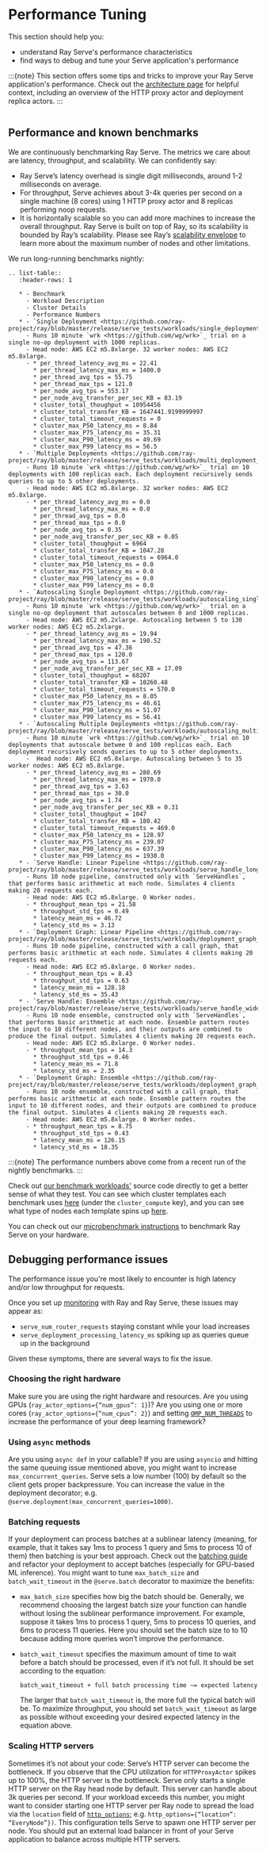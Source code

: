 # Performance Tuning

This section should help you:

- understand Ray Serve's performance characteristics
- find ways to debug and tune your Serve application's performance

:::{note}
This section offers some tips and tricks to improve your Ray Serve application's performance. Check out the [architecture page](serve-architecture) for helpful context, including an overview of the HTTP proxy actor and deployment replica actors.
:::

```{contents}
```

## Performance and known benchmarks

We are continuously benchmarking Ray Serve. The metrics we care about are latency, throughput, and scalability. We can confidently say:

- Ray Serve’s latency overhead is single digit milliseconds, around 1-2 milliseconds on average.
- For throughput, Serve achieves about 3-4k queries per second on a single machine (8 cores) using 1 HTTP proxy actor and 8 replicas performing noop requests.
- It is horizontally scalable so you can add more machines to increase the overall throughput. Ray Serve is built on top of Ray,
  so its scalability is bounded by Ray’s scalability. Please see Ray’s [scalability envelope](https://github.com/ray-project/ray/blob/master/release/benchmarks/README.md)
  to learn more about the maximum number of nodes and other limitations.

We run long-running benchmarks nightly:

```{eval-rst}
.. list-table::
   :header-rows: 1

   * - Benchmark
     - Workload Description
     - Cluster Details
     - Performance Numbers
   * - `Single Deployment <https://github.com/ray-project/ray/blob/master/release/serve_tests/workloads/single_deployment_1k_noop_replica.py>`_
     - Runs 10 minute `wrk <https://github.com/wg/wrk>`_ trial on a single no-op deployment with 1000 replicas.
     - Head node: AWS EC2 m5.8xlarge. 32 worker nodes: AWS EC2 m5.8xlarge.
     - * per_thread_latency_avg_ms = 22.41
       * per_thread_latency_max_ms = 1400.0
       * per_thread_avg_tps = 55.75
       * per_thread_max_tps = 121.0
       * per_node_avg_tps = 553.17
       * per_node_avg_transfer_per_sec_KB = 83.19
       * cluster_total_thoughput = 10954456
       * cluster_total_transfer_KB = 1647441.9199999997
       * cluster_total_timeout_requests = 0
       * cluster_max_P50_latency_ms = 8.84
       * cluster_max_P75_latency_ms = 35.31
       * cluster_max_P90_latency_ms = 49.69
       * cluster_max_P99_latency_ms = 56.5
   * - `Multiple Deployments <https://github.com/ray-project/ray/blob/master/release/serve_tests/workloads/multi_deployment_1k_noop_replica.py>`_
     - Runs 10 minute `wrk <https://github.com/wg/wrk>`_ trial on 10 deployments with 100 replicas each. Each deployment recursively sends queries to up to 5 other deployments.
     - Head node: AWS EC2 m5.8xlarge. 32 worker nodes: AWS EC2 m5.8xlarge.
     - * per_thread_latency_avg_ms = 0.0
       * per_thread_latency_max_ms = 0.0
       * per_thread_avg_tps = 0.0
       * per_thread_max_tps = 0.0
       * per_node_avg_tps = 0.35
       * per_node_avg_transfer_per_sec_KB = 0.05
       * cluster_total_thoughput = 6964
       * cluster_total_transfer_KB = 1047.28
       * cluster_total_timeout_requests = 6964.0
       * cluster_max_P50_latency_ms = 0.0
       * cluster_max_P75_latency_ms = 0.0
       * cluster_max_P90_latency_ms = 0.0
       * cluster_max_P99_latency_ms = 0.0
   * - `Autoscaling Single Deployment <https://github.com/ray-project/ray/blob/master/release/serve_tests/workloads/autoscaling_single_deployment.py>`_
     - Runs 10 minute `wrk <https://github.com/wg/wrk>`_ trial on a single no-op deployment that autoscales between 0 and 1000 replicas.
     - Head node: AWS EC2 m5.2xlarge. Autoscaling between 5 to 130 worker nodes: AWS EC2 m5.2xlarge.
     - * per_thread_latency_avg_ms = 19.94
       * per_thread_latency_max_ms = 190.52
       * per_thread_avg_tps = 47.36
       * per_thread_max_tps = 120.0
       * per_node_avg_tps = 113.67
       * per_node_avg_transfer_per_sec_KB = 17.09
       * cluster_total_thoughput = 68207
       * cluster_total_transfer_KB = 10260.48
       * cluster_total_timeout_requests = 570.0
       * cluster_max_P50_latency_ms = 8.05
       * cluster_max_P75_latency_ms = 46.61
       * cluster_max_P90_latency_ms = 51.07
       * cluster_max_P99_latency_ms = 56.41
   * - `Autoscaling Multiple Deployments <https://github.com/ray-project/ray/blob/master/release/serve_tests/workloads/autoscaling_multi_deployment.py>`_
     - Runs 10 minute `wrk <https://github.com/wg/wrk>`_ trial on 10 deployments that autoscale betwee 0 and 100 replicas each. Each deployment recursively sends queries to up to 5 other deployments.
     -  Head node: AWS EC2 m5.8xlarge. Autoscaling between 5 to 35 worker nodes: AWS EC2 m5.8xlarge.
     - * per_thread_latency_avg_ms = 280.69
       * per_thread_latency_max_ms = 1970.0
       * per_thread_avg_tps = 3.63
       * per_thread_max_tps = 30.0
       * per_node_avg_tps = 1.74
       * per_node_avg_transfer_per_sec_KB = 0.31
       * cluster_total_thoughput = 1047
       * cluster_total_transfer_KB = 180.42
       * cluster_total_timeout_requests = 469.0
       * cluster_max_P50_latency_ms = 128.97
       * cluster_max_P75_latency_ms = 239.07
       * cluster_max_P90_latency_ms = 637.39
       * cluster_max_P99_latency_ms = 1930.0
   * - `Serve Handle: Linear Pipeline <https://github.com/ray-project/ray/blob/master/release/serve_tests/workloads/serve_handle_long_chain.py>`_
     - Runs 10 node pipeline, constructed only with `ServeHandles`, that performs basic arithmetic at each node. Simulates 4 clients making 20 requests each.
     - Head node: AWS EC2 m5.8xlarge. 0 Worker nodes.
     - * throughput_mean_tps = 21.58
       * throughput_std_tps = 0.49
       * latency_mean_ms = 46.72
       * latency_std_ms = 3.13
   * - `Deployment Graph: Linear Pipeline <https://github.com/ray-project/ray/blob/master/release/serve_tests/workloads/deployment_graph_long_chain.py>`_
     - Runs 10 node pipeline, constructed with a call graph, that performs basic arithmetic at each node. Simulates 4 clients making 20 requests each.
     - Head node: AWS EC2 m5.8xlarge. 0 Worker nodes.
     - * throughput_mean_tps = 8.43
       * throughput_std_tps = 0.63
       * latency_mean_ms = 128.18
       * latency_std_ms = 35.43
   * - `Serve Handle: Ensemble <https://github.com/ray-project/ray/blob/master/release/serve_tests/workloads/serve_handle_wide_ensemble.py>`_
     - Runs 10 node ensemble, constructed only with `ServeHandles`, that performs basic arithmetic at each node. Ensemble pattern routes the input to 10 different nodes, and their outputs are combined to produce the final output. Simulates 4 clients making 20 requests each.
     - Head node: AWS EC2 m5.8xlarge. 0 Worker nodes.
     - * throughput_mean_tps = 14.3
       * throughput_std_tps = 0.46
       * latency_mean_ms = 71.8
       * latency_std_ms = 2.35
   * - `Deployment Graph: Ensemble <https://github.com/ray-project/ray/blob/master/release/serve_tests/workloads/deployment_graph_wide_ensemble.py>`_
     - Runs 10 node ensemble, constructed with a call graph, that performs basic arithmetic at each node. Ensemble pattern routes the input to 10 different nodes, and their outputs are combined to produce the final output. Simulates 4 clients making 20 requests each.
     - Head node: AWS EC2 m5.8xlarge. 0 Worker nodes.
     - * throughput_mean_tps = 8.75
       * throughput_std_tps = 0.43
       * latency_mean_ms = 126.15
       * latency_std_ms = 18.35
```

:::{note}
The performance numbers above come from a recent run of the nightly benchmarks.
:::

<!--- See https://github.com/ray-project/ray/pull/27711 for more context on the benchmarks. -->

Check out [our benchmark workloads'](https://github.com/ray-project/ray/tree/master/release/serve_tests/workloads) source code directly to get a better sense of what they test. You can see which cluster templates each benchmark uses [here](https://github.com/ray-project/ray/blob/8eca6ae852e2d23bcf49680fef6f0384a1b63564/release/release_tests.yaml#L2328-L2576) (under the `cluster_compute` key), and you can see what type of nodes each template spins up [here](https://github.com/ray-project/ray/tree/master/release/serve_tests).

You can check out our [microbenchmark instructions](https://github.com/ray-project/ray/blob/master/python/ray/serve/benchmarks/README.md)
to benchmark Ray Serve on your hardware.

## Debugging performance issues

The performance issue you're most likely to encounter is high latency and/or low throughput for requests.

Once you set up [monitoring](serve-monitoring) with Ray and Ray Serve, these issues may appear as:

- `serve_num_router_requests` staying constant while your load increases
- `serve_deployment_processing_latency_ms` spiking up as queries queue up in the background

Given these symptoms, there are several ways to fix the issue.

### Choosing the right hardware

Make sure you are using the right hardware and resources.
Are you using GPUs (`ray_actor_options={“num_gpus”: 1}`)? Are you using one or more cores (`ray_actor_options={“num_cpus”: 2}`) and setting [`OMP_NUM_THREADS`](serve-omp-num-threads) to increase the performance of your deep learning framework?

### Using `async` methods

Are you using `async def` in your callable? If you are using `asyncio` and
hitting the same queuing issue mentioned above, you might want to increase
`max_concurrent_queries`. Serve sets a low number (100) by default so the client gets
proper backpressure. You can increase the value in the deployment decorator; e.g.
`@serve.deployment(max_concurrent_queries=1000)`.

### Batching requests

If your deployment can process batches at a sublinear latency
(meaning, for example, that it takes say 1ms to process 1 query and 5ms to process 10 of them)
then batching is your best approach. Check out the [batching guide](serve-batching) and
refactor your deployment to accept batches (especially for GPU-based ML inference). You might want to tune `max_batch_size` and `batch_wait_timeout` in the `@serve.batch` decorator to maximize the benefits:

- `max_batch_size` specifies how big the batch should be. Generally,
  we recommend choosing the largest batch size your function can handle
  without losing the sublinear performance improvement.
  For example, suppose it takes 1ms to process 1 query, 5ms to process 10 queries,
  and 6ms to process 11 queries. Here you should set the batch size to to 10
  because adding more queries won’t improve the performance.
- `batch_wait_timeout` specifies the maximum amount of time to wait before
  a batch should be processed, even if it’s not full.  It should be set according
  to the equation:
  
  ```
  batch_wait_timeout + full batch processing time ~= expected latency
  ```

  The larger that `batch_wait_timeout` is, the more full the typical batch will be.
  To maximize throughput, you should set `batch_wait_timeout` as large as possible without exceeding your desired expected latency in the equation above.

### Scaling HTTP servers

Sometimes it’s not about your code: Serve’s HTTP server can become the bottleneck.
If you observe that the CPU utilization for `HTTPProxyActor` spikes up to 100%, the HTTP server is the bottleneck.
Serve only starts a single HTTP server on the Ray head node by default.
This server can handle about 3k queries per second.
If your workload exceeds this number, you might want to consider starting one
HTTP server per Ray node to spread the load via the `location` field of [`http_options`](core-apis); e.g. `http_options={“location”: “EveryNode”})`.
This configuration tells Serve to spawn one HTTP server per node.
You should put an external load balancer in front of your Serve application to balance
across multiple HTTP servers.
